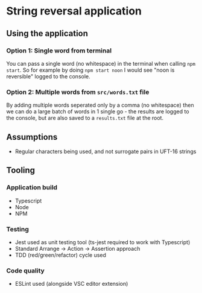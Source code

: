 # String reversal application

## Using the application

### Option 1: Single word from terminal
You can pass a single word (no whitespace) in the terminal when calling `npm start`. So for example by doing `npm start noon` I would see "noon is reversible" logged to the console.

### Option 2: Multiple words from `src/words.txt` file
By adding multiple words seperated only by a comma (no whitespace) then we can do a large batch of words in 1 single go - the results are logged to the console, but are also saved to a `results.txt` file at the root.


## Assumptions
- Regular characters being used, and not surrogate pairs in UFT-16 strings

## Tooling

### Application build
- Typescript
- Node
- NPM

### Testing
- Jest used as unit testing tool (ts-jest required to work with Typescript)
- Standard Arrange -> Action -> Assertion approach
- TDD (red/green/refactor) cycle used

### Code quality
- ESLint used (alongside VSC editor extension)
